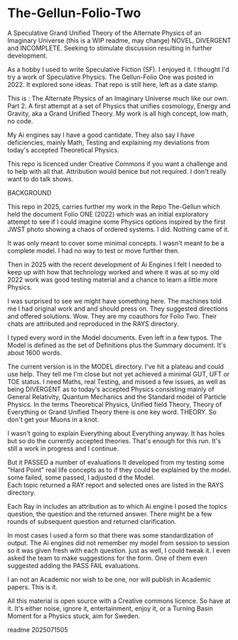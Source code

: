 # The-Gellun-Folio-Two
A Speculative Grand Unified Theory of the Alternate Physics of an Imaginary Universe
(this is a WIP readme, may change)
NOVEL, DIVERGENT and INCOMPLETE. Seeking to stimulate discussion resulting in further development.

As a hobby I used to write Speculative Fiction (SF). I enjoyed it.
I thought I'd try a work of Speculative Physics. The Gellun-Folio  One was posted  in 2022.
It explored sone ideas. That repo is still here, left as a date stamp.

This is :  The Alternate Physics of an Imaginary Universe much like our own. Part 2.
A first  attempt at a  set of Physics that unifies  cosmology, Energy and Gravity, aka a  Grand Unified Theory.
My work is all high concept, low math, no code.

My Ai engines say I have a good cantidate. They also say I have deficiencies, mainly Math, Testing and explaining
my deviations from today's accepted Theoretical Physics.

This repo is licenced under Creative Commons if you want a challenge and to help with all that.
Attribution would benice but not required. I don't really want to do talk shows.

BACKGROUND

This repo in 2025,  carries further my  work in the Repo The-Gellun  which held the document Folio ONE (2022)
which was an initial exploratory attempt to see if I could imagine some Physics options inspired by 
the first JWST photo showing a chaos of ordered systems. I did. Nothing came of it.

It was only  meant to cover some minimal concepts. I wasn't meant to be a complete model.
I had no way to test or move further then.

Then in  2025 with the recent development of Ai Engines I felt I needed to keep up with how that 
technology worked  and where it was at so my old 2022 work was good testing material and a chance to learn a little more Physics.

I was surprised to see  we might have something here.
The machines told me I had original work and and should press on. They suggested directions and offered solutions.
Wow.  They are my coauthors for Folio Two. Their chats are attributed and reproduced in the RAYS directory.

I typed every word in the Model documents. Even left in a few typos.
The Model is defined as the set of Definitions  plus the Summary document. It's about 1600 words.

The current version is in the MODEL directory. I've hit a plateau  and could use help.
They tell me I'm close but not yet achieved a minimal GUT, UFT or TOE status. 
I need Maths, real Testing, and missed a few issues, as well as being DIVERGENT as to 
today's accepted Physics consisting mainly of General Relativity, Quantum Mechanics and the Standard model of Particle Physics.
In the terms Theoretical Physics, Unified field Theory, Theory of Everything  or Grand Unified Theory 
there is one key word. THEORY.  So don't get your Muons in a knot.

I wasn't going to explain Everything about Everything anyway.  It has holes but so do the currently accepted theories.
That's enough for this run. It's still a work in progress and I continue. 

But it PASSED  a number of evaluations
It developed from my testing some "Hard Point"   real life concepts as to if they could be explained by the model.
some failed, some passed, I adjusted d the Model.  
Each topic returned a RAY report and selected ones are listed in the RAYS  directory.

Each Ray in includes an attribution as to which Ai engine I posed the topics question, the question and the returned answer.
There might be a few rounds of subsequent question and returned clarification.  

In most cases I used a form so that there was some standardization of output. The Ai engines did not remember my model from session to session so it was given fresh with each question. just as well, I could tweak it.  I even asked the team to make suggestions for the form. One of them even suggested adding the PASS FAIL evaluations.

I an not an Academic nor wish to be one, nor will publish in Academic papers. This is it.

All this material is open source with a  Creative commons licence. So have at it. It's either noise, ignore it, entertainment, enjoy it, or
a Turning Basin Moment for a Physics stuck, aim for Sweden.

readme 2025071505
